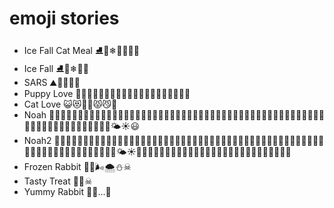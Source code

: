 # emoji stories

- Ice Fall Cat Meal ⛸💃❄🍂🐅🍗👻
- Ice Fall ⛸💃❄🍂🙀
- SARS ⛰🦇😄😷💀
- Puppy Love 🐶🐶🐶🐶🐶🖐🏻🐶🐶🐶🐶👅👅👅😍🐶🐶🐶🐶🐶
- Cat Love 😺😻🖐🏻😾😼👹
- Noah 🐯🐯🐮🐮🐷🐷🦊🦊🐶🐶🦆🦆🐘🐘🦍🦍🐪🐪🐾🐾🐾🐾🛶🌊🌊🌊🌊🌊🌊🌊🌊🌊🌊🌊🌊🌊🌊🌊🌊🌊🌊🌊🌊🌊🌊🌊🌊🌊🌊🌊🌊🌊🌊🌊🌊🌊🌊🌊🌊🌊🌊🌊🌊🌤☀😃
- Noah2 🐯🐯🐮🐮🐷🐷🦊🦊🐶🐶🦆🦆🐘🐘🦍🦍🐪🐪🐾🐾🐾🐾🛶🌊🌊🌊🌊🌊🌊🌊🌊🌊🌊🌊🌊🌊🌊🌊🌊🌊🌊🌊🌊🌊🌊🌊🌊🌊🌊🌊🌊🌊🌊🌊🌊🌊🌊🌊🌊🌊🌊🌊🌊🌤☀🐯🐯🐯🐮🐮🐮🐷🐷🐷🦊🦊🦊🐶🐶🐶🦆🦆🦆🐘🐘🐘🦍🦍🦍🐪🐪🐪
- Frozen Rabbit 🐇🍂🌬🌨⛄☠
- Tasty Treat 🐇🦅☠
- Yummy Rabbit 🐰🐯...🙊
